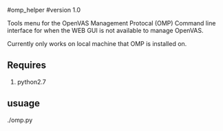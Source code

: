 #omp_helper
#version 1.0

Tools menu for the OpenVAS Management Protocal (OMP)
Command line interface for when the WEB GUI is not available to manage OpenVAS.

Currently only works on local machine that OMP is installed on.

Requires
--------
1) python2.7

usuage
------
./omp.py
